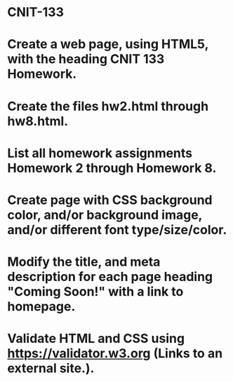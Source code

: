 # CNIT-133

# Create a web page, using HTML5, with the heading CNIT 133 Homework.

# Create the files hw2.html through hw8.html.

# List all homework assignments Homework 2 through Homework 8.

 # Create page with CSS background color, and/or background image, and/or different font type/size/color.

 # Modify the title, and meta description for each page heading "Coming Soon!" with a link to homepage.

 # Validate HTML and CSS using https://validator.w3.org (Links to an external site.). 